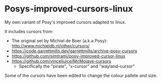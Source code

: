 # Posys-improved-cursors-linux

My own variant of Posy's improved cursors adapted to linux.

It includes cursors from:

- The original set by Michiel de Boer (a.k.a Posy): <http://www.michieldb.nl/other/cursors/>
- <https://code.garrettmills.dev/garrettmills/archive-posy-cursors>
- <https://github.com/simtrami/posy-improved-cursor-linux>
- <https://github.com/vinceliuice/McMojave-cursors>
  - Specifically the "pirate", "x-cursor" and "wayland-cursor"

Some of the cursors have been edited to change the colour pallete and size.
